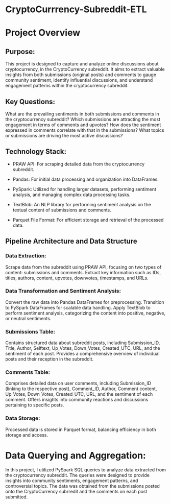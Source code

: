# CryptoCurrrency-Subreddit-ETL

# Project Overview
## Purpose:
This project is designed to capture and analyze online discussions about cryptocurrency, in the CryptoCurrency subreddit. It aims to extract valuable insights from both submissions (original posts) and comments to gauge community sentiment, identify influential discussions, and understand engagement patterns within the cryptocurrency subreddit.

## Key Questions:

What are the prevailing sentiments in both submissions and comments in the cryptocurrency subreddit?
Which submissions are attracting the most engagement in terms of comments and upvotes?
How does the sentiment expressed in comments correlate with that in the submissions?
What topics or submissions are driving the most active discussions?

## Technology Stack:

- PRAW API: For scraping detailed data from the cryptocurrency subreddit.
  
- Pandas: For initial data processing and organization into DataFrames.
  
- PySpark: Utilized for handling larger datasets, performing sentiment analysis, and managing complex data processing tasks.

- TextBlob: An NLP library for performing sentiment analysis on the textual content of submissions and comments.

- Parquet File Format: For efficient storage and retrieval of the processed data.

## Pipeline Architecture and Data Structure

### Data Extraction:

Scrape data from the subreddit using PRAW API, focusing on two types of content: submissions and comments.
Extract key information such as IDs, titles, authors, content, upvotes, downvotes, timestamps, and URLs.

### Data Transformation and Sentiment Analysis:

Convert the raw data into Pandas DataFrames for preprocessing.
Transition to PySpark DataFrames for scalable data handling.
Apply TextBlob to perform sentiment analysis, categorizing the content into positive, negative, or neutral sentiments.

### Submissions Table:

Contains structured data about subreddit posts, including Submission_ID, Title, Author, Selftext, Up_Votes, Down_Votes, Created_UTC, URL, and the sentiment of each post.
Provides a comprehensive overview of individual posts and their reception in the subreddit.

### Comments Table:

Comprises detailed data on user comments, including Submission_ID (linking to the respective post), Comment_ID, Author, Comment content, Up_Votes, Down_Votes, Created_UTC, URL, and the sentiment of each comment.
Offers insights into community reactions and discussions pertaining to specific posts.

### Data Storage:

Processed data is stored in Parquet format, balancing efficiency in both storage and access.

# Data Querying and Aggregation:

In this project, I utilized PySpark SQL queries to analyze data extracted from the cryptocurrency subreddit. The queries were designed to provide insights into community sentiments, engagement patterns, and controversial topics. The data was obtained from the submissions posted onto the CryptoCurrency subrredit and the comments on each post submitted.


